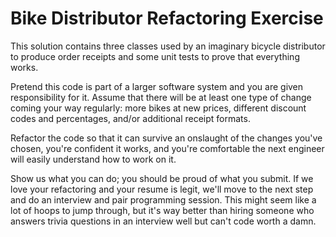 # Bike Distributor Refactoring Exercise

This solution contains three classes used by an imaginary bicycle distributor to produce order receipts and some unit tests to prove that everything works.

Pretend this code is part of a larger software system and you are given responsibility for it. Assume that there will be at least one type of change coming your way regularly: more bikes at new prices, different discount codes and percentages, and/or additional receipt formats.

Refactor the code so that it can survive an onslaught of the changes you've chosen, you're confident it works, and you're comfortable the next engineer will easily understand how to work on it.

Show us what you can do; you should be proud of what you submit. If we love your refactoring and your resume is legit, we'll move to the next step and do an interview and pair programming session. This might seem like a lot of hoops to jump through, but it's way better than hiring someone who answers trivia questions in an interview well but can't code worth a damn.
